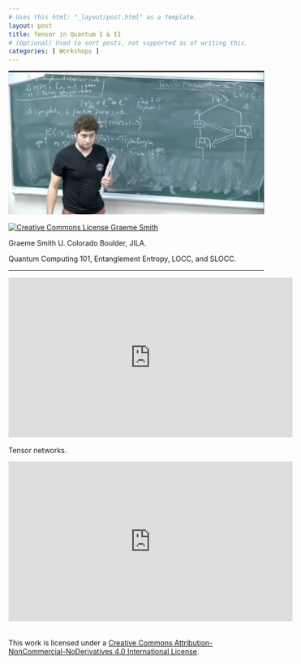 ```yaml
---
# Uses this html: "_layout/post.html" as a template.
layout: post 
title: Tensor in Quantum I & II
# (Optional) Used to sort posts, not supported as of writing this.
categories: [ Workshops ]
---
```


![Tensors in Quantum](/uploads/images/Smith.png)


<a rel="license" href="http://creativecommons.org/licenses/by-nc-nd/4.0/" target="_blank">
<img alt="Creative Commons License" style="border-width:0" src="https://i.creativecommons.org/l/by-nc-nd/4.0/88x31.png" />
Graeme Smith</a>

Graeme Smith U. Colorado Boulder, JILA.

Quantum Computing 101, Entanglement Entropy, LOCC, and SLOCC.

---

<iframe width="560" height="315" src="https://www.youtube.com/embed/qn2mk-V8YbE?si=3sWSFILlxienXdlZ" title="YouTube video player" frameborder="0" allow="accelerometer; autoplay; clipboard-write; encrypted-media; gyroscope; picture-in-picture; web-share" referrerpolicy="strict-origin-when-cross-origin" allowfullscreen></iframe>

Tensor networks.

<iframe width="560" height="315" src="https://www.youtube.com/embed/2xO2_umAVq0?si=CkE1mhCM1qdOENs3" title="YouTube video player" frameborder="0" allow="accelerometer; autoplay; clipboard-write; encrypted-media; gyroscope; picture-in-picture; web-share" referrerpolicy="strict-origin-when-cross-origin" allowfullscreen></iframe>


<br />This work is licensed under a <a rel="license" href="http://creativecommons.org/licenses/by-nc-nd/4.0/" target="_blank">Creative Commons Attribution-NonCommercial-NoDerivatives 4.0 International License</a>.
